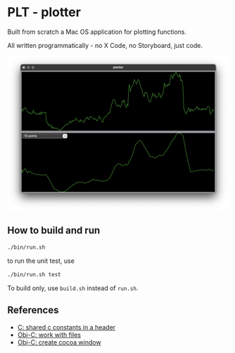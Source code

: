 # PLT - plotter

Built from scratch a Mac OS application for plotting functions.

All written programmatically - no X Code, no Storyboard, just code.

![./doc/preview.png](doc/preview.png)

## How to build and run
```bash
./bin/run.sh 
```

to run the unit test, use
```bash
./bin/run.sh test
```
To build only, use `build.sh` instead of `run.sh`.


## References

- [C: shared c constants in a header](https://stackoverflow.com/questions/5499504/shared-c-constants-in-a-header)
- [Obj-C: work with files](https://www.techotopia.com/index.php/Working_with_Files_in_Objective-C)
- [Obj-C: create cocoa window](https://stackoverflow.com/questions/15694510/programmatically-create-initial-window-of-cocoa-app-os-x)

